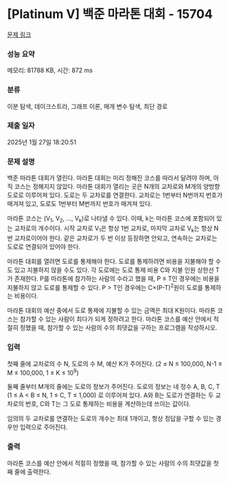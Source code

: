 # [Platinum V] 백준 마라톤 대회 - 15704 

[문제 링크](https://www.acmicpc.net/problem/15704) 

### 성능 요약

메모리: 81788 KB, 시간: 872 ms

### 분류

이분 탐색, 데이크스트라, 그래프 이론, 매개 변수 탐색, 최단 경로

### 제출 일자

2025년 1월 27일 18:20:51

### 문제 설명

<p>백준 마라톤 대회가 열린다. 마라톤 대회는 미리 정해진 코스를 따라서 달려야 하며, 아직 코스는 정해지지 않았다. 마라톤 대회가 열리는 곳은 N개의 교차로와 M개의 양방향 도로로 이루어져 있다. 도로는 두 교차로를 연결한다. 교차로는 1번부터 N번까지 번호가 매겨져 있고, 도로도 1번부터 M번까지 번호가 매겨져 있다.</p>

<p>마라톤 코스는 (V<sub>1</sub>, V<sub>2</sub>, ..., V<sub>k</sub>)로 나타낼 수 있다. 이때, k는 마라톤 코스에 포함되어 있는 교차로의 개수이다. 시작 교차로 V<sub>1</sub>은 항상 1번 교차로, 마지막 교차로 V<sub>k</sub>는 항상 N번 교차로이어야 한다. 같은 교차로가 두 번 이상 등장하면 안되고, 연속하는 교차로는 도로로 연결되어 있어야 한다.</p>

<p>마라톤 대회를 열려면 도로를 통제해야 한다. 도로를 통제하려면 비용을 지불해야 할 수도 있고 지불하지 않을 수도 있다. 각 도로에는 도로 통제 비용 C와 지불 인원 상한선 T가 존재한다. P를 마라톤에 참가하는 사람의 수라고 했을 때, P ≤ T인 경우에는 비용을 지불하지 않고 도로를 통제할 수 있다. P > T인 경우에는 C×(P-T)<sup>2</sup>원이 도로를 통제하는 비용이다.</p>

<p>마라톤 대회의 예산 중에서 도로 통제에 지불할 수 있는 금액은 최대 K원이다. 마라톤 코스는 참가할 수 있는 사람이 최다가 되게 정하려고 한다. 마라톤 코스를 예산 안에서 적절히 정했을 때, 참가할 수 있는 사람의 수의 최댓값을 구하는 프로그램을 작성하시오.</p>

### 입력 

 <p>첫째 줄에 교차로의 수 N, 도로의 수 M, 예산 K가 주어진다. (2 ≤ N ≤ 100,000, N-1 ≤ M ≤ 100,000, 1 ≤ K ≤ 10<sup>9</sup>)</p>

<p>둘째 줄부터 M개의 줄에는 도로의 정보가 주어진다. 도로의 정보는 네 정수 A, B, C, T (1 ≤ A < B ≤ N, 1 ≤ C, T ≤ 1,000) 로 이루어져 있다. A와 B는 도로가 연결하는 두 교차로의 번호, C와 T는 그 도로 통제하는 비용을 계산하는데 쓰이는 값이다. </p>

<p>임의의 두 교차로를 연결하는 도로의 개수는 최대 1개이고, 항상 정답을 구할 수 있는 경우만 입력으로 주어진다.</p>

### 출력 

 <p>마라톤 코스를 예산 안에서 적절히 정했을 때, 참가할 수 있는 사람의 수의 최댓값을 첫째 줄에 출력한다.</p>

